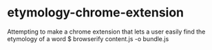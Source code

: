 # etymology-chrome-extension
Attempting to make a chrome extension that lets a user easily find the etymology of a word
$ browserify content.js -o bundle.js
